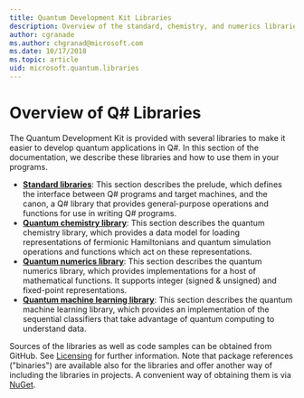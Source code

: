 ```yaml
---
title: Quantum Development Kit Libraries
description: Overview of the standard, chemistry, and numerics libraries included in the Microsoft Quantum Development Kit.
author: cgranade
ms.author: chgranad@microsoft.com
ms.date: 10/17/2018
ms.topic: article
uid: microsoft.quantum.libraries
---
```


# Overview of Q# Libraries
The Quantum Development Kit is provided with several libraries to make it easier to develop quantum applications in Q#.
In this section of the documentation, we describe these libraries and how to use them in your programs.

- [**Standard libraries**](xref:microsoft.quantum.libraries.standard.intro):
  This section describes the prelude, which defines the interface between Q# programs and target machines, and the canon, a Q# library that provides general-purpose operations and functions for use in writing Q# programs.
- [**Quantum chemistry library**](xref:microsoft.quantum.chemistry.concepts.intro):
  This section describes the quantum chemistry library, which provides a data model for loading representations of fermionic Hamiltonians and quantum simulation operations and functions which act on these representations.
- [**Quantum numerics library**](xref:microsoft.quantum.numerics.intro):
  This section describes the quantum numerics library, which provides implementations for a host of mathematical functions. It supports integer (signed & unsigned) and fixed-point representations.
- [**Quantum machine learning library**](xref:microsoft.quantum.machine-learning.intro):
  This section describes the quantum machine learning library, which provides an implementation of the sequential classifiers that take advantage of quantum computing to understand data.

Sources of the libraries as well as code samples can be obtained from GitHub.
See [Licensing](xref:microsoft.quantum.libraries.licensing) for further information. Note that package references ("binaries") are available also for the libraries and offer another way of including the libraries in projects.
A convenient way of obtaining them is via [NuGet](https://nuget.org).
